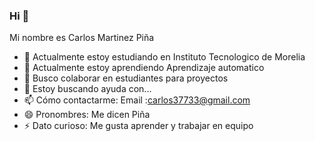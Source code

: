 ### Hi 👋

Mi nombre es Carlos Martinez Piña

- 🔭 Actualmente estoy estudiando en Instituto Tecnologico de Morelia
- 🌱 Actualmente estoy aprendiendo Aprendizaje automatico
- 👯 Busco colaborar en estudiantes para proyectos
- 🤔 Estoy buscando ayuda con...
- 📫 Cómo contactarme: Email :carlos37733@gmail.com
- 😄 Pronombres: Me dicen Piña
- ⚡ Dato curioso:  Me gusta aprender y trabajar en equipo
